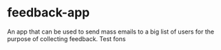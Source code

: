 # feedback-app

An app that can be used to send mass emails to a big list of users for the purpose of collecting feedback.
Test fons
